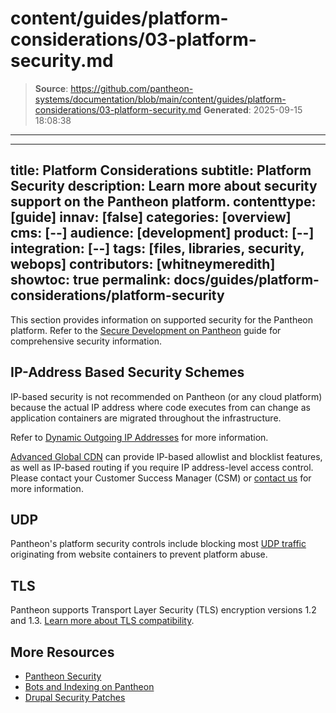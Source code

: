 # content/guides/platform-considerations/03-platform-security.md

> **Source**: https://github.com/pantheon-systems/documentation/blob/main/content/guides/platform-considerations/03-platform-security.md
> **Generated**: 2025-09-15 18:08:38

---

---
title: Platform Considerations
subtitle: Platform Security
description: Learn more about security support on the Pantheon platform.
contenttype: [guide]
innav: [false]
categories: [overview]
cms: [--]
audience: [development]
product: [--]
integration: [--]
tags: [files, libraries, security, webops]
contributors: [whitneymeredith]
showtoc: true
permalink: docs/guides/platform-considerations/platform-security
---

This section provides information on supported security for the Pantheon platform. Refer to the [Secure Development on Pantheon](/guides/secure-development) guide for comprehensive security information.

<Partial file="auth.md" />

## IP-Address Based Security Schemes

IP-based security is not recommended on Pantheon (or any cloud platform) because the actual IP address where code executes from can change as application containers are migrated throughout the infrastructure.

Refer to [Dynamic Outgoing IP Addresses](/outgoing-ips) for more information.

[Advanced Global CDN](/guides/professional-services/advanced-global-cdn#ip-allowlisting--blocklisting) can provide IP-based allowlist and blocklist features, as well as IP-based routing if you require IP address-level access control. Please contact your Customer Success Manager (CSM) or [contact us](https://pantheon.io/contact-us?docs) for more information.

## UDP

Pantheon's platform security controls include blocking most [UDP traffic](https://en.wikipedia.org/wiki/User_Datagram_Protocol) originating from website containers to prevent platform abuse.

## TLS

Pantheon supports Transport Layer Security (TLS) encryption versions 1.2 and 1.3. [Learn more about TLS compatibility](/tls-compatibility).

## More Resources

- [Pantheon Security](/guides/security)
- [Bots and Indexing on Pantheon](/bots-and-indexing)
- [Drupal Security Patches](/drupal-security-patches)